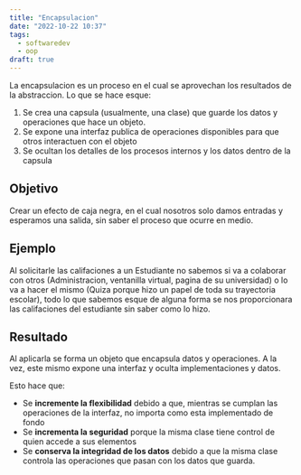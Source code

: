 ```yaml
---
title: "Encapsulacion"
date: "2022-10-22 10:37"
tags: 
  - softwaredev
  - oop
draft: true
---
```

La encapsulacion es un proceso en el cual se aprovechan los resultados de la abstraccion. Lo que se hace esque:
1. Se crea una capsula (usualmente, una clase) que guarde los datos y operaciones que hace un objeto.
2. Se expone una interfaz publica de operaciones disponibles para que otros interactuen con el objeto
3. Se ocultan los detalles de los procesos internos y los datos dentro de la capsula
## Objetivo
Crear un efecto de caja negra, en el cual nosotros solo damos entradas y esperamos una salida, sin saber el proceso que ocurre en medio.

## Ejemplo
Al solicitarle las califaciones a un Estudiante no sabemos si va a colaborar con otros (Administracion, ventanilla virtual, pagina de su universidad) o lo va a hacer el mismo (Quiza porque hizo un papel de toda su trayectoria escolar), todo lo que sabemos esque de alguna forma se nos proporcionara las califaciones del estudiante sin saber como lo hizo.

## Resultado
Al aplicarla se forma un objeto que encapsula datos y operaciones. A la vez, este mismo expone una interfaz y oculta implementaciones y datos.

Esto hace que:
- Se **incremente la flexibilidad** debido a que, mientras se cumplan las operaciones de la interfaz, no importa como esta implementado de fondo
- Se **incrementa la seguridad** porque la misma clase tiene control de quien accede a sus elementos
- Se **conserva la integridad de los datos** debido a que la misma clase controla las operaciones que pasan con los datos que guarda.